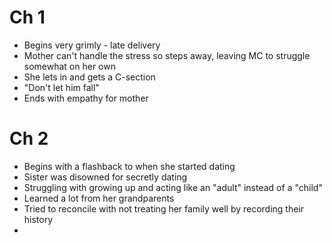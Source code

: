 # Ch 1

- Begins very grimly - late delivery
- Mother can't handle the stress so steps away, leaving MC to struggle somewhat on her own
- She lets in and gets a C-section
- "Don't let him fall"
- Ends with empathy for mother

# Ch 2

- Begins with a flashback to when she started dating
- Sister was disowned for secretly dating
- Struggling with growing up and acting like an "adult" instead of a "child"
- Learned a lot from her grandparents
- Tried to reconcile with not treating her family well by recording their history
- 